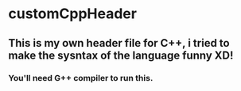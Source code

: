 # customCppHeader
## This is my own header file for C++, i tried to make the sysntax of the language funny XD!
### You'll need G++ compiler to run this.
